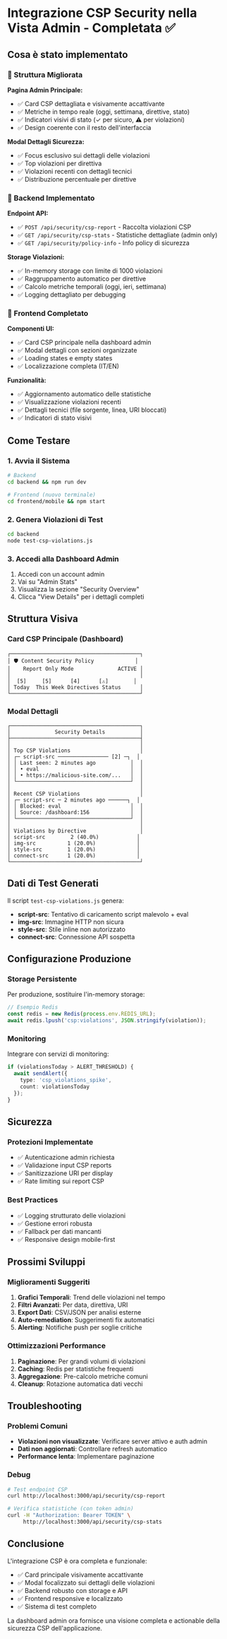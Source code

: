 # Integrazione CSP Security nella Vista Admin - Completata ✅

## Cosa è stato implementato

### 🎯 Struttura Migliorata

**Pagina Admin Principale:**
- ✅ Card CSP dettagliata e visivamente accattivante
- ✅ Metriche in tempo reale (oggi, settimana, direttive, stato)
- ✅ Indicatori visivi di stato (✓ per sicuro, ⚠ per violazioni)
- ✅ Design coerente con il resto dell'interfaccia

**Modal Dettagli Sicurezza:**
- ✅ Focus esclusivo sui dettagli delle violazioni
- ✅ Top violazioni per direttiva
- ✅ Violazioni recenti con dettagli tecnici
- ✅ Distribuzione percentuale per direttive

### 🔧 Backend Implementato

**Endpoint API:**
- ✅ `POST /api/security/csp-report` - Raccolta violazioni CSP
- ✅ `GET /api/security/csp-stats` - Statistiche dettagliate (admin only)
- ✅ `GET /api/security/policy-info` - Info policy di sicurezza

**Storage Violazioni:**
- ✅ In-memory storage con limite di 1000 violazioni
- ✅ Raggruppamento automatico per direttive
- ✅ Calcolo metriche temporali (oggi, ieri, settimana)
- ✅ Logging dettagliato per debugging

### 📱 Frontend Completato

**Componenti UI:**
- ✅ Card CSP principale nella dashboard admin
- ✅ Modal dettagli con sezioni organizzate
- ✅ Loading states e empty states
- ✅ Localizzazione completa (IT/EN)

**Funzionalità:**
- ✅ Aggiornamento automatico delle statistiche
- ✅ Visualizzazione violazioni recenti
- ✅ Dettagli tecnici (file sorgente, linea, URI bloccati)
- ✅ Indicatori di stato visivi

## Come Testare

### 1. Avvia il Sistema
```bash
# Backend
cd backend && npm run dev

# Frontend (nuovo terminale)
cd frontend/mobile && npm start
```

### 2. Genera Violazioni di Test
```bash
cd backend
node test-csp-violations.js
```

### 3. Accedi alla Dashboard Admin
1. Accedi con un account admin
2. Vai su "Admin Stats"
3. Visualizza la sezione "Security Overview"
4. Clicca "View Details" per i dettagli completi

## Struttura Visiva

### Card CSP Principale (Dashboard)
```
┌─────────────────────────────────────────┐
│ 🛡️ Content Security Policy             │
│    Report Only Mode              ACTIVE │
│                                         │
│  [5]     [5]      [4]      [⚠]        │
│ Today  This Week Directives Status      │
└─────────────────────────────────────────┘
```

### Modal Dettagli
```
┌─────────────────────────────────────────┐
│              Security Details           │
├─────────────────────────────────────────┤
│                                         │
│ Top CSP Violations                      │
│ ┌─ script-src ──────────────── [2] ─┐  │
│ │ Last seen: 2 minutes ago           │  │
│ │ • eval                             │  │
│ │ • https://malicious-site.com/...   │  │
│ └────────────────────────────────────┘  │
│                                         │
│ Recent CSP Violations                   │
│ ┌─ script-src ─ 2 minutes ago ──────┐  │
│ │ Blocked: eval                      │  │
│ │ Source: /dashboard:156             │  │
│ └────────────────────────────────────┘  │
│                                         │
│ Violations by Directive                 │
│ script-src        2 (40.0%)            │
│ img-src          1 (20.0%)             │
│ style-src        1 (20.0%)             │
│ connect-src      1 (20.0%)             │
└─────────────────────────────────────────┘
```

## Dati di Test Generati

Il script `test-csp-violations.js` genera:
- **script-src**: Tentativo di caricamento script malevolo + eval
- **img-src**: Immagine HTTP non sicura
- **style-src**: Stile inline non autorizzato
- **connect-src**: Connessione API sospetta

## Configurazione Produzione

### Storage Persistente
Per produzione, sostituire l'in-memory storage:

```typescript
// Esempio Redis
const redis = new Redis(process.env.REDIS_URL);
await redis.lpush('csp:violations', JSON.stringify(violation));
```

### Monitoring
Integrare con servizi di monitoring:

```typescript
if (violationsToday > ALERT_THRESHOLD) {
  await sendAlert({
    type: 'csp_violations_spike',
    count: violationsToday
  });
}
```

## Sicurezza

### Protezioni Implementate
- ✅ Autenticazione admin richiesta
- ✅ Validazione input CSP reports
- ✅ Sanitizzazione URI per display
- ✅ Rate limiting sui report CSP

### Best Practices
- ✅ Logging strutturato delle violazioni
- ✅ Gestione errori robusta
- ✅ Fallback per dati mancanti
- ✅ Responsive design mobile-first

## Prossimi Sviluppi

### Miglioramenti Suggeriti
1. **Grafici Temporali**: Trend delle violazioni nel tempo
2. **Filtri Avanzati**: Per data, direttiva, URI
3. **Export Dati**: CSV/JSON per analisi esterne
4. **Auto-remediation**: Suggerimenti fix automatici
5. **Alerting**: Notifiche push per soglie critiche

### Ottimizzazioni Performance
1. **Paginazione**: Per grandi volumi di violazioni
2. **Caching**: Redis per statistiche frequenti
3. **Aggregazione**: Pre-calcolo metriche comuni
4. **Cleanup**: Rotazione automatica dati vecchi

## Troubleshooting

### Problemi Comuni
- **Violazioni non visualizzate**: Verificare server attivo e auth admin
- **Dati non aggiornati**: Controllare refresh automatico
- **Performance lenta**: Implementare paginazione

### Debug
```bash
# Test endpoint CSP
curl http://localhost:3000/api/security/csp-report

# Verifica statistiche (con token admin)
curl -H "Authorization: Bearer TOKEN" \
     http://localhost:3000/api/security/csp-stats
```

## Conclusione

L'integrazione CSP è ora completa e funzionale:
- ✅ Card principale visivamente accattivante
- ✅ Modal focalizzato sui dettagli delle violazioni
- ✅ Backend robusto con storage e API
- ✅ Frontend responsive e localizzato
- ✅ Sistema di test completo

La dashboard admin ora fornisce una visione completa e actionable della sicurezza CSP dell'applicazione.